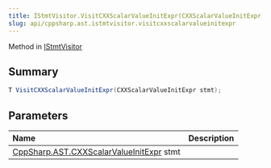 ```yaml
---
title: IStmtVisitor.VisitCXXScalarValueInitExpr(CXXScalarValueInitExpr)
slug: api/cppsharp.ast.istmtvisitor.visitcxxscalarvalueinitexpr
---
```

Method in [IStmtVisitor](/api/cppsharp/ast/istmtvisitor)

## Summary



```csharp
T VisitCXXScalarValueInitExpr(CXXScalarValueInitExpr stmt);
```

## Parameters

|Name|Description|
|:---|:---|
|[CppSharp.AST.CXXScalarValueInitExpr](/api/cppsharp/ast/cxxscalarvalueinitexpr) stmt||

